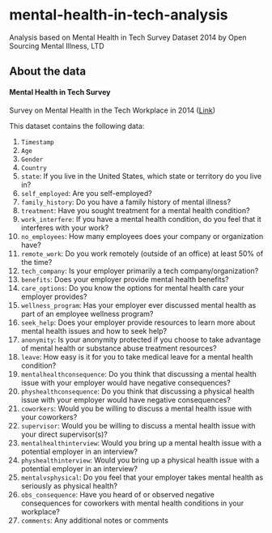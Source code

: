 # mental-health-in-tech-analysis
Analysis based on Mental Health in Tech Survey Dataset 2014 by Open Sourcing Mental Illness, LTD

## About the data
#### Mental Health in Tech Survey
Survey on Mental Health in the Tech Workplace in 2014 ([Link](https://www.kaggle.com/osmi/mental-health-in-tech-survey))
  
This dataset contains the following data:  
1. `Timestamp`  
2. `Age`  
3. `Gender`  
4. `Country`  
5. `state`: If you live in the United States, which state or territory do you live in?  
6. `self_employed`: Are you self-employed?  
7. `family_history`: Do you have a family history of mental illness?  
8. `treatment`: Have you sought treatment for a mental health condition?  
9. `work_interfere`: If you have a mental health condition, do you feel that it interferes with your work?  
10. `no_employees`: How many employees does your company or organization have?  
11. `remote_work`: Do you work remotely (outside of an office) at least 50% of the time?  
12. `tech_company`: Is your employer primarily a tech company/organization?  
13. `benefits`: Does your employer provide mental health benefits?  
14. `care_options`: Do you know the options for mental health care your employer provides?  
15. `wellness_program`: Has your employer ever discussed mental health as part of an employee wellness program?  
16. `seek_help`: Does your employer provide resources to learn more about mental health issues and how to seek help?  
17. `anonymity`: Is your anonymity protected if you choose to take advantage of mental health or substance abuse treatment resources?  
18. `leave`: How easy is it for you to take medical leave for a mental health condition?  
19. `mentalhealthconsequence`: Do you think that discussing a mental health issue with your employer would have negative consequences?  
20. `physhealthconsequence`: Do you think that discussing a physical health issue with your employer would have negative consequences?  
21. `coworkers`: Would you be willing to discuss a mental health issue with your coworkers?  
22. `supervisor`: Would you be willing to discuss a mental health issue with your direct supervisor(s)?  
23. `mentalhealthinterview`: Would you bring up a mental health issue with a potential employer in an interview?  
24. `physhealthinterview`: Would you bring up a physical health issue with a potential employer in an interview?  
25. `mentalvsphysical`: Do you feel that your employer takes mental health as seriously as physical health?  
26. `obs_consequence`: Have you heard of or observed negative consequences for coworkers with mental health conditions in your workplace?  
27. `comments`: Any additional notes or comments    
  
